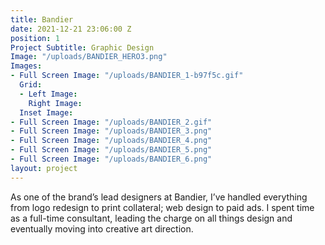 ```yaml
---
title: Bandier
date: 2021-12-21 23:06:00 Z
position: 1
Project Subtitle: Graphic Design
Image: "/uploads/BANDIER_HERO3.png"
Images:
- Full Screen Image: "/uploads/BANDIER_1-b97f5c.gif"
  Grid:
  - Left Image: 
    Right Image: 
  Inset Image: 
- Full Screen Image: "/uploads/BANDIER_2.gif"
- Full Screen Image: "/uploads/BANDIER_3.png"
- Full Screen Image: "/uploads/BANDIER_4.png"
- Full Screen Image: "/uploads/BANDIER_5.png"
- Full Screen Image: "/uploads/BANDIER_6.png"
layout: project
---
```


As one of the brand’s lead designers at Bandier, I’ve handled everything from logo redesign to print collateral; web design to paid ads. I spent time as a full-time consultant, leading the charge on all things design and eventually moving into creative art direction.